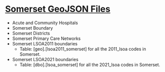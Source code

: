 # [Somerset GeoJSON Files](https://supreme-adventure-8qz7k81.pages.github.io/)

 - Acute and Community Hospitals
 - Somerset Boundary
 - Somerset Districts
 - Somerset Primary Care Networks
 - Somerset LSOA2011 boundaries
   - Table: [geo].[lsoa2011_somerset] for all the 2011_lsoa codes in Somerset.
 - Somerset LSOA2021 boundaries
   - Table: [dbo].[lsoa_somerset] for all the 2021_lsoa codes in Somerset.

